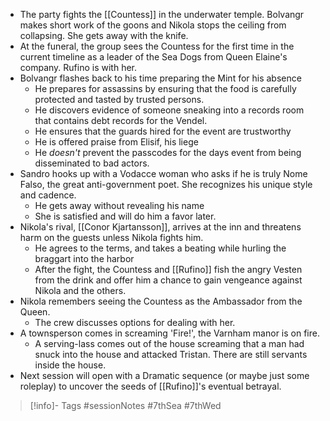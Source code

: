 - The party fights the [[Countess]] in the underwater temple.  Bolvangr makes short work of the goons and Nikola stops the ceiling from collapsing.  She gets away with the knife.
- At the funeral, the group sees the Countess for the first time in the current timeline as a leader of the Sea Dogs from Queen Elaine's company.  Rufino is with her.
- Bolvangr flashes back to his time preparing the Mint for his absence
	- He prepares for assassins by ensuring that the food is carefully protected and tasted by trusted persons.
	- He discovers evidence of someone sneaking into a records room that contains debt records for the Vendel.
	- He ensures that the guards hired for the event are trustworthy
	- He is offered praise from Elisif, his liege
	- He *doesn't* prevent the passcodes for the days event from being disseminated to bad actors.
- Sandro hooks up with a Vodacce woman who asks if he is truly Nome Falso, the great anti-government poet.  She recognizes his unique style and cadence.
	- He gets away without revealing his name
	- She is satisfied and will do him a favor later.
- Nikola's rival, [[Conor Kjartansson]], arrives at the inn and threatens harm on the guests unless Nikola fights him.
	- He agrees to the terms, and takes a beating while hurling the braggart into the harbor
	- After the fight, the Countess and [[Rufino]] fish the angry Vesten from the drink and offer him a chance to gain vengeance against Nikola and the others.
- Nikola remembers seeing the Countess as the Ambassador from the Queen.
	- The crew discusses options for dealing with her.
- A townsperson comes in screaming 'Fire!', the Varnham manor is on fire.
	- A serving-lass comes out of the house screaming that a man had snuck into the house and attacked Tristan.  There are still servants inside the house.
- Next session will open with a Dramatic sequence (or maybe just some roleplay) to uncover the seeds of [[Rufino]]'s eventual betrayal.

> [!info]- Tags
> #sessionNotes  #7thSea #7thWed